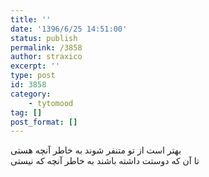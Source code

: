 ```yaml
---
title: ''
date: '1396/6/25 14:51:00'
status: publish
permalink: /3858
author: straxico
excerpt: ''
type: post
id: 3858
category:
    - tytomood
tag: []
post_format: []
---
```

بهتر است از تو متنفر شوند به خاطر آنچه هستی  
تا آن که دوستت داشته باشند به خاطر آنچه که نیستی